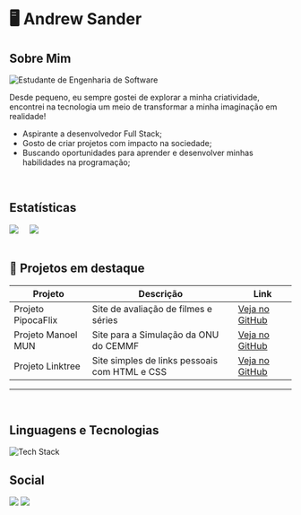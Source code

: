 # 🖥️ Andrew Sander

## Sobre Mim

![Estudante de Engenharia de Software](https://img.shields.io/badge/Estudante%20de%20Engenharia%20de%20Software-%23272727?style=for-the-badge&logoColor=white)

Desde pequeno, eu sempre gostei de explorar a minha criatividade, encontrei na tecnologia um meio de transformar a minha imaginação em realidade!
- Aspirante a desenvolvedor Full Stack;
- Gosto de criar projetos com impacto na sociedade;
- Buscando oportunidades para aprender e desenvolver minhas habilidades na programação;

<br>

## Estatísticas
<div>
  <img src="https://github-readme-stats.vercel.app/api?username=AndrewSander&show_icons=true&theme=dark&cache_seconds=10" />
  &nbsp;&nbsp;&nbsp;
  <img src="https://github-readme-stats.vercel.app/api/top-langs/?username=AndrewSander&layout=compact&theme=dark&cache_seconds=10"/>
</div>

<br>


## 🌟 Projetos em destaque

| Projeto             | Descrição                                    | Link                                                                  |
|---------------------|----------------------------------------------|-----------------------------------------------------------------------|
| Projeto PipocaFlix  | Site de avaliação de filmes e séries         | [Veja no GitHub](https://github.com/AndrewSander/projeto-pipocaflix)  |
| Projeto Manoel MUN  | Site para a Simulação da ONU do CEMMF        | [Veja no GitHub](https://github.com/AndrewSander/manoel-mun)          |
| Projeto Linktree    | Site simples de links pessoais com HTML e CSS| [Veja no GitHub](https://github.com/AndrewSander/linktree)            |
----------------------------------------------------------------------------------------------------------------------------------------------

<br>

## Linguagens e Tecnologias
<img src="https://skillicons.dev/icons?i=py,flask,html,css,cpp,git,js" alt="Tech Stack"/>

<br>


## Social

<p>
  <a href="https://www.instagram.com/andrewkkkkj/" target="_blank"><img src="https://img.shields.io/badge/Instagram-E4405F?style=for-the-badge&logo=instagram&logoColor=white"></a>
  <a href="https://www.linkedin.com/in/andrew-sander-/" target="_blank"><img src="https://img.shields.io/badge/LinkedIn-0077B5?style=for-the-badge&logo=linkedin&logoColor=white"></a>
</p>

